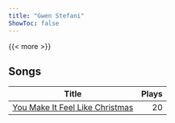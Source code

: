 ```yaml
---
title: "Gwen Stefani"
ShowToc: false
---
```


{{< more >}}

## Songs
Title | Plays 
----- | -----: 
[You Make It Feel Like Christmas](/songs/you-make-it-feel-like-christmas) | 20

